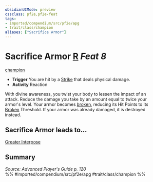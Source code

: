 ```yaml
---
obsidianUIMode: preview
cssclass: pf2e,pf2e-feat
tags:
- imported/compendium/src/pf2e/apg
- trait/class/champion
aliases: ["Sacrifice Armor"]
---
```

# Sacrifice Armor  [R](chapter-9-playing-the-game.md#Actions "Reaction") *Feat 8*  
[champion](rules/traits/champion.md)  

- **Trigger** You are hit by a [Strike](strike.md) that deals physical damage.
- **Activity** Reaction

With divine awareness, you twist your body to lessen the impact of an attack. Reduce the damage you take by an amount equal to twice your armor's level. Your armor becomes [broken](conditions.md#Broken), reducing its Hit Points to its [Broken](conditions.md#Broken) Threshold. If your armor was already damaged, it is destroyed instead.

## Sacrifice Armor leads to...

[Greater Interpose](greater-interpose-apg.md)

## Summary

*Source: Advanced Player's Guide p. 120*  
%% #imported/compendium/src/pf2e/apg #trait/class/champion %%